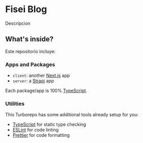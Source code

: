 # Fisei Blog

Descripcion

## What's inside?

Este repositorio incluye:

### Apps and Packages

- `client`: another [Next.js](https://nextjs.org/) app
- `server`: a [Strapi](https://strapi.io/) app

Each package/app is 100% [TypeScript](https://www.typescriptlang.org/).

### Utilities

This Turborepo has some additional tools already setup for you:

- [TypeScript](https://www.typescriptlang.org/) for static type checking
- [ESLint](https://eslint.org/) for code linting
- [Prettier](https://prettier.io) for code formatting
